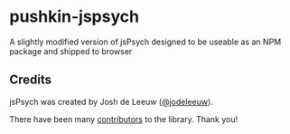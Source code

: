 # pushkin-jspsych
A slightly modified version of jsPsych designed to be useable as an NPM package and shipped to browser

Credits
-------

jsPsych was created by Josh de Leeuw ([@jodeleeuw](https://github.com/jodeleeuw)).

There have been many [contributors](https://github.com/jodeleeuw/jsPsych/blob/master/contributors.md) to the library. Thank you!